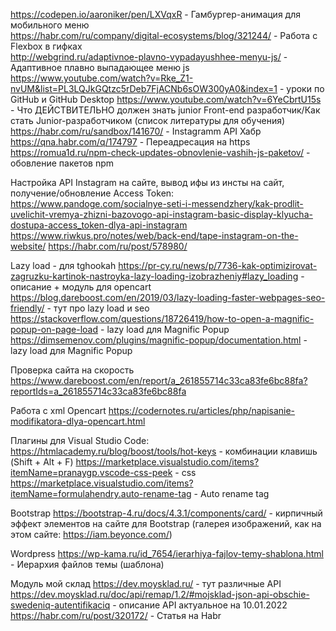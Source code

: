 https://codepen.io/aaroniker/pen/LXVqxR - Гамбургер-анимация для мобильного меню <br>
https://habr.com/ru/company/digital-ecosystems/blog/321244/ - Работа с Flexbox в гифках <br>
http://webgrind.ru/adaptivnoe-plavno-vypadayushhee-menyu-js/ - Адаптивное плавно выпадающее меню js <br>
https://www.youtube.com/watch?v=Rke_Z1-nvUM&list=PL3LQJkGQtzc5rDeb7FjACNb6sOW300yA0&index=1 - уроки по GitHub и GitHub Desktop
https://www.youtube.com/watch?v=6YeCbrtU15s - Что ДЕЙСТВИТЕЛЬНО должен знать junior Front-end разработчик/Как стать Junior-разработчиком (список литературы для обучения)
https://habr.com/ru/sandbox/141670/ - Instagramm API Хабр
https://qna.habr.com/q/174797 - Переадресация на https
https://romua1d.ru/npm-check-updates-obnovlenie-vashih-js-paketov/ - обовление пакетов npm

Настройка API Instagram на сайте, вывод ифы из инсты на сайт, получение/обновление Access Token:
https://www.pandoge.com/socialnye-seti-i-messendzhery/kak-prodlit-uvelichit-vremya-zhizni-bazovogo-api-instagram-basic-display-klyucha-dostupa-access_token-dlya-api-instagram
https://www.riwkus.pro/notes/web/back-end/tape-instagram-on-the-website/
https://habr.com/ru/post/578980/

Lazy load - для tghookah
https://pr-cy.ru/news/p/7736-kak-optimizirovat-zagruzku-kartinok-nastroyka-lazy-loading-izobrazheniy#lazy_loading - описание + модуль для opencart
https://blog.dareboost.com/en/2019/03/lazy-loading-faster-webpages-seo-friendly/ - тут про lazy load и seo
https://stackoverflow.com/questions/18726419/how-to-open-a-magnific-popup-on-page-load - lazy load для Magnific Popup
https://dimsemenov.com/plugins/magnific-popup/documentation.html - lazy load для Magnific Popup

Проверка сайта на скорость
https://www.dareboost.com/en/report/a_261855714c33ca83fe6bc88fa?reportIds=a_261855714c33ca83fe6bc88fa

Работа с xml Opencart
https://codernotes.ru/articles/php/napisanie-modifikatora-dlya-opencart.html

Плагины для Visual Studio Code:
https://htmlacademy.ru/blog/boost/tools/hot-keys - комбинации клавишь (Shift + Alt + F)
https://marketplace.visualstudio.com/items?itemName=pranaygp.vscode-css-peek - css
https://marketplace.visualstudio.com/items?itemName=formulahendry.auto-rename-tag - Auto rename tag

Bootstrap
https://bootstrap-4.ru/docs/4.3.1/components/card/ - кирпичный эффект элементов на сайте для Bootstrap (галерея изображений, как на этом сайте: https://iam.beyonce.com/)

Wordpress
https://wp-kama.ru/id_7654/ierarhiya-fajlov-temy-shablona.html - Иерархия файлов темы (шаблона)

Модуль мой склад
https://dev.moysklad.ru/ - тут различные API
https://dev.moysklad.ru/doc/api/remap/1.2/#mojsklad-json-api-obschie-swedeniq-autentifikaciq - описание API актуальное на 10.01.2022
https://habr.com/ru/post/320172/ - Статья на Habr